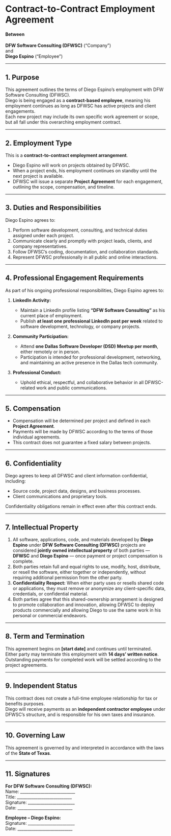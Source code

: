 # **Contract-to-Contract Employment Agreement**

#### Between

**DFW Software Consulting (DFWSC)** (“Company”)  
and  
**Diego Espino** (“Employee”)

---

## 1. Purpose

This agreement outlines the terms of Diego Espino’s employment with DFW Software Consulting (DFWSC).  
Diego is being engaged as a **contract-based employee**, meaning his employment continues as long as DFWSC has active projects and client engagements.  
Each new project may include its own specific work agreement or scope, but all fall under this overarching employment contract.

---

## 2. Employment Type

This is a **contract-to-contract employment arrangement**.

* Diego Espino will work on projects obtained by DFWSC.  
* When a project ends, his employment continues on standby until the next project is available.  
* DFWSC will issue a separate **Project Agreement** for each engagement, outlining the scope, compensation, and timeline.

---

## 3. Duties and Responsibilities

Diego Espino agrees to:

1. Perform software development, consulting, and technical duties assigned under each project.  
2. Communicate clearly and promptly with project leads, clients, and company representatives.  
3. Follow DFWSC’s coding, documentation, and collaboration standards.  
4. Represent DFWSC professionally in all public and online interactions.

---

## 4. Professional Engagement Requirements

As part of his ongoing professional responsibilities, Diego Espino agrees to:

1. **LinkedIn Activity:**
   * Maintain a LinkedIn profile listing **“DFW Software Consulting”** as his current place of employment.
   * Publish **at least one professional LinkedIn post per week** related to software development, technology, or company projects.

2. **Community Participation:**
   * Attend **one Dallas Software Developer (DSD) Meetup per month**, either remotely or in person.
   * Participation is intended for professional development, networking, and maintaining an active presence in the Dallas tech community.

3. **Professional Conduct:**
   * Uphold ethical, respectful, and collaborative behavior in all DFWSC-related work and public communications.

---

## 5. Compensation

* Compensation will be determined per project and defined in each **Project Agreement**.  
* Payments will be made by DFWSC according to the terms of those individual agreements.  
* This contract does not guarantee a fixed salary between projects.

---

## 6. Confidentiality

Diego agrees to keep all DFWSC and client information confidential, including:

* Source code, project data, designs, and business processes.  
* Client communications and proprietary tools.  

Confidentiality obligations remain in effect even after this contract ends.

---

## 7. Intellectual Property

1. All software, applications, code, and materials developed by **Diego Espino** under **DFW Software Consulting (DFWSC)** projects are considered **jointly owned intellectual property** of both parties — **DFWSC** and **Diego Espino** — once payment or project compensation is complete.  
2. Both parties retain full and equal rights to use, modify, host, distribute, or resell the software, either together or independently, without requiring additional permission from the other party.  
3. **Confidentiality Respect:** When either party uses or resells shared code or applications, they must remove or anonymize any client-specific data, credentials, or confidential material.  
4. Both parties agree that this shared-ownership arrangement is designed to promote collaboration and innovation, allowing DFWSC to deploy products commercially and allowing Diego to use the same work in his personal or commercial endeavors.

---

## 8. Term and Termination

This agreement begins on **[start date]** and continues until terminated.  
Either party may terminate this employment with **14 days’ written notice**.  
Outstanding payments for completed work will be settled according to the project agreements.

---

## 9. Independent Status

This contract does not create a full-time employee relationship for tax or benefits purposes.  
Diego will receive payments as an **independent contractor employee** under DFWSC’s structure, and is responsible for his own taxes and insurance.

---

## 10. Governing Law

This agreement is governed by and interpreted in accordance with the laws of the **State of Texas**.

---

## 11. Signatures

**For DFW Software Consulting (DFWSC):**  
Name: ___________________________  
Title: ___________________________  
Signature: _______________________  
Date: ___________________________  

**Employee – Diego Espino:**  
Signature: _______________________  
Date: ___________________________
